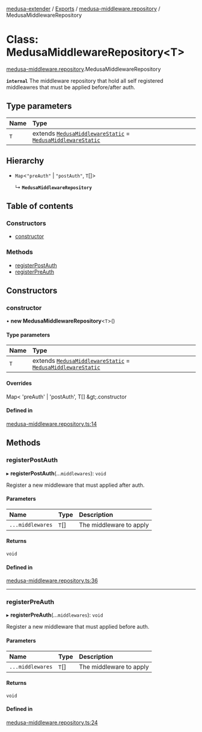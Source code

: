 [medusa-extender](../README.md) / [Exports](../modules.md) / [medusa-middleware.repository](../modules/medusa_middleware_repository.md) / MedusaMiddlewareRepository

# Class: MedusaMiddlewareRepository<T\>

[medusa-middleware.repository](../modules/medusa_middleware_repository.md).MedusaMiddlewareRepository

**`internal`**
The middleware repository that hold all self registered middleawres that must be applied before/after auth.

## Type parameters

| Name | Type |
| :------ | :------ |
| `T` | extends [`MedusaMiddlewareStatic`](../interfaces/types.MedusaMiddlewareStatic.md) = [`MedusaMiddlewareStatic`](../interfaces/types.MedusaMiddlewareStatic.md) |

## Hierarchy

- `Map`<``"preAuth"`` \| ``"postAuth"``, `T`[]\>

  ↳ **`MedusaMiddlewareRepository`**

## Table of contents

### Constructors

- [constructor](medusa_middleware_repository.MedusaMiddlewareRepository.md#constructor)

### Methods

- [registerPostAuth](medusa_middleware_repository.MedusaMiddlewareRepository.md#registerpostauth)
- [registerPreAuth](medusa_middleware_repository.MedusaMiddlewareRepository.md#registerpreauth)

## Constructors

### constructor

• **new MedusaMiddlewareRepository**<`T`\>()

#### Type parameters

| Name | Type |
| :------ | :------ |
| `T` | extends [`MedusaMiddlewareStatic`](../interfaces/types.MedusaMiddlewareStatic.md) = [`MedusaMiddlewareStatic`](../interfaces/types.MedusaMiddlewareStatic.md) |

#### Overrides

Map&lt;
	&#x27;preAuth&#x27; \| &#x27;postAuth&#x27;,
	T[]
\&gt;.constructor

#### Defined in

[medusa-middleware.repository.ts:14](https://github.com/adrien2p/medusa-extender/blob/b528092/src/medusa-middleware.repository.ts#L14)

## Methods

### registerPostAuth

▸ **registerPostAuth**(...`middlewares`): `void`

Register a new middleware that must applied after auth.

#### Parameters

| Name | Type | Description |
| :------ | :------ | :------ |
| `...middlewares` | `T`[] | The middleware to apply |

#### Returns

`void`

#### Defined in

[medusa-middleware.repository.ts:36](https://github.com/adrien2p/medusa-extender/blob/b528092/src/medusa-middleware.repository.ts#L36)

___

### registerPreAuth

▸ **registerPreAuth**(...`middlewares`): `void`

Register a new middleware that must applied before auth.

#### Parameters

| Name | Type | Description |
| :------ | :------ | :------ |
| `...middlewares` | `T`[] | The middleware to apply |

#### Returns

`void`

#### Defined in

[medusa-middleware.repository.ts:24](https://github.com/adrien2p/medusa-extender/blob/b528092/src/medusa-middleware.repository.ts#L24)
